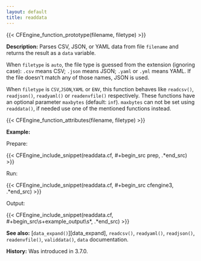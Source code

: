 ```yaml
---
layout: default
title: readdata
---
```


{{< CFEngine_function_prototype(filename, filetype) >}}

**Description:** Parses CSV, JSON, or YAML data from file `filename`
and returns the result as a `data` variable.

When `filetype` is `auto`, the file type is guessed from the extension
(ignoring case): `.csv` means CSV; `.json` means JSON; `.yaml` or `.yml` means
YAML. If the file doesn't match any of those names, JSON is used.

When `filetype` is `CSV`,`JSON`,`YAML` or `ENV`,
this function behaves like `readcsv()`, `readjson()`, `readyaml()` or `readenvfile()` respectively.
These functions have an optional parameter `maxbytes` (default: `inf`).
`maxbytes` can not be set using `readdata()`, if needed use one of the mentioned functions instead.

{{< CFEngine_function_attributes(filename, filetype) >}}

**Example:**

Prepare:

{{< CFEngine_include_snippet(readdata.cf, #\+begin_src prep, .*end_src) >}}

Run:

{{< CFEngine_include_snippet(readdata.cf, #\+begin_src cfengine3, .*end_src) >}}

Output:

{{< CFEngine_include_snippet(readdata.cf, #\+begin_src\s+example_output\s*, .*end_src) >}}

**See also:** [`data_expand()`][data_expand], `readcsv()`, `readyaml()`, `readjson()`, `readenvfile()`, `validdata()`, `data` documentation.

**History:** Was introduced in 3.7.0.
